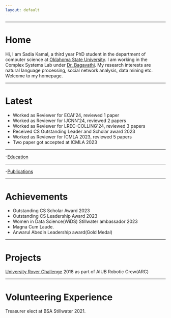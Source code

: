 ```yaml
---
layout: default
---
```



---

# Home

Hi, I am Sadia Kamal, a third year PhD student in the department of computer science at [Oklahoma State University](https://go.okstate.edu). I am working in the Complex Systems Lab under [Dr. Bagavathi](https://arunkumar.okstate.edu). My research interests are natural language processing, social network analysis, data mining etc. Welcome to my homepage.

---

# Latest
* Worked as Reviewer for ECAI'24, reviewed 1 paper
* Worked as Reviewer for IJCNN'24, reviewed 2 papers
* Worked as Reviewer for LREC-COLLING'24, reviewed 3 papers
* Received CS Outstanding Leader and Scholar award 2023
* Worked as Reviewer for ICMLA 2023, reviewed 5 papers
* Two paper got accepted at ICMLA 2023


---
-[Education](/education)

---
-[Publications](/publications)

---

# Achievements

* Outstanding CS Scholar Award 2023
* Outstanding CS Leadership Award 2023
* Women in Data Science(WiDS) Stillwater ambassador 2023
* Magna Cum Laude.
* Anwarul Abedin Leadership award(Gold Medal)
  
---


# Projects
[University Rover Challenge](https://urc.marssociety.org) 2018 as part of AIUB Robotic Crew(ARC)

---

# Volunteering Experience
Treasurer elect at BSA Stillwater 2021.






